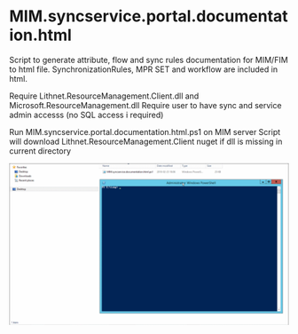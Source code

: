 # MIM.syncservice.portal.documentation.html
Script to generate attribute, flow and sync rules documentation for MIM/FIM to html file.
SynchronizationRules, MPR SET and workflow are included in html.

Require Lithnet.ResourceManagement.Client.dll and Microsoft.ResourceManagement.dll
Require user to have sync and service admin accesss (no SQL access i required)

Run MIM.syncservice.portal.documentation.html.ps1 on MIM server
Script will download Lithnet.ResourceManagement.Client nuget if dll is missing in current directory

![](preview.gif?raw=true "Title")
